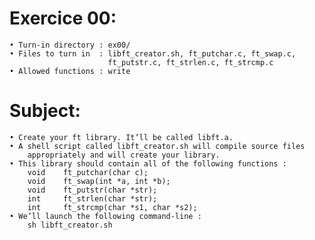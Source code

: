 # Exercice 00:
	• Turn-in directory : ex00/
	• Files to turn in  : libft_creator.sh, ft_putchar.c, ft_swap.c,
						  ft_putstr.c, ft_strlen.c, ft_strcmp.c
	• Allowed functions : write
# Subject:
	• Create your ft library. It’ll be called libft.a.
	• A shell script called libft_creator.sh will compile source files
		appropriately and will create your library.
	• This library should contain all of the following functions :
		void	ft_putchar(char c);
		void	ft_swap(int *a, int *b);
		void	ft_putstr(char *str);
		int		ft_strlen(char *str);
		int		ft_strcmp(char *s1, char *s2);
	• We’ll launch the following command-line :
		sh libft_creator.sh
